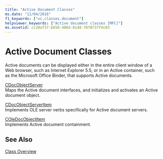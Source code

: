 ```yaml
---
title: "Active Document Classes"
ms.date: "11/04/2016"
f1_keywords: ["vc.classes.document"]
helpviewer_keywords: ["Active document classes [MFC]"]
ms.assetid: cc20af37-b658-406d-8148-7670737f4c03
---
```

# Active Document Classes

Active documents can be displayed either in the entire client window of a Web browser, such as Internet Explorer 5.5, or in an Active container, such as the Microsoft Office Binder, that supports Active documents.

[CDocObjectServer](../mfc/reference/cdocobjectserver-class.md)<br/>
Maps the Active document interfaces, and initializes and activates an Active document object.

[CDocObjectServerItem](../mfc/reference/cdocobjectserveritem-class.md)<br/>
Implements OLE server verbs specifically for Active document servers.

[COleDocObjectItem](../mfc/reference/coledocobjectitem-class.md)<br/>
Implements Active document containment.

## See Also

[Class Overview](../mfc/class-library-overview.md)

